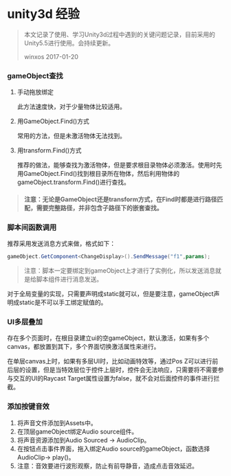 # unity3d 经验

> 本文记录了使用、学习Unity3d过程中遇到的关键问题记录，目前采用的Unity5.5进行使用。会持续更新。
>
> winxos 2017-01-20

### gameObject查找

1. 手动拖放绑定

   此方法速度快，对于少量物体比较适用。

2. 用GameObject.Find()方式

   常用的方法，但是未激活物体无法找到。

3. 用transform.Find()方式

   推荐的做法，能够查找为激活物体，但是要求根目录物体必须激活。使用时先用GameObject.Find()找到根目录所在物体，然后利用物体的gameObject.transform.Find()进行查找。

> #### 注意：无论是GameObject还是transform方式，在Find时都是进行路径匹配，需要完整路径，并非包含子路径下的嵌套查找。

### 脚本间函数调用

推荐采用发送消息方式来做，格式如下：

```c#
gameObject.GetComponent<ChangeDisplay>().SendMessage("f1",params);
```

> 注意：脚本一定要绑定到gameObject上才进行了实例化，所以发送消息就是给脚本组件进行消息发送。

对于全局变量的实现，只需要声明成static就可以，但是要注意，gameObject声明成static是不可以手工绑定赋值的。

### UI多层叠加

存在多个页面时，在根目录建立ui的空gameObject，默认激活，如果有多个canvas，都放置到其下，多个界面切换激活属性来进行。

在单层canvas上时，如果有多层UI时，比如动画特效等，通过Pos Z可以进行前后层的设置，但是当特效层位于控件上层时，控件会无法响应，只需要将不需要参与交互的UI的Raycast Target属性设置为false，就不会对后面控件的事件进行拦截。





### 添加按键音效

1. 将声音文件添加到Assets中。
2. 在顶层gameObject绑定Audio source组件。
3. 将声音资源添加到Audio Sourced -> AudioClip。
4. 在按钮点击事件界面，拖入绑定Audio source的gameObject，函数选择AudioClip-> play()。
5. 注意：音效要进行波形观察，防止有前导静音，造成点击音效延迟。

